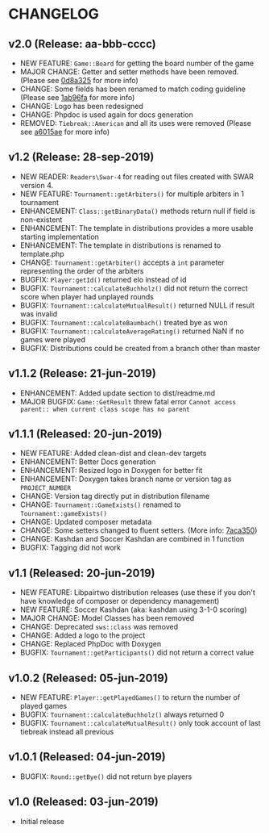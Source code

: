 # CHANGELOG

## v2.0 (Release: aa-bbb-cccc)
* NEW FEATURE: `Game::Board` for getting the board number of the game
* MAJOR CHANGE: Getter and setter methods have been removed. (Please see [0d8a325](https://github.com/JeroenED/libpairtwo/commit/0d8a325eb501b775830f68fa6f600f9f4ca5588c) for more info)
* CHANGE: Some fields has been renamed to match coding guideline (Please see [1ab96fa](https://github.com/JeroenED/libpairtwo/commit/1ab96fa04782c1b0f2b6bb9d1bac8397a74ab38e) for more info)
* CHANGE: Logo has been redesigned
* CHANGE: Phpdoc is used again for docs generation
* REMOVED: `Tiebreak::American` and all its uses were removed (Please see [a6015ae](https://github.com/JeroenED/libpairtwo/commit/a6015ae8169f0973f4937605d0f807aacc233630) for more info)

## v1.2 (Release: 28-sep-2019)
* NEW READER: `Readers\Swar-4` for reading out files created with SWAR version 4.
* NEW FEATURE: `Tournament::getArbiters()` for multiple arbiters in 1 tournament
* ENHANCEMENT: `Class::getBinaryData()` methods return null if field is non-existent
* ENHANCEMENT: The template in distributions provides a more usable starting implementation
* ENHANCEMENT: The template in distributions is renamed to template.php
* CHANGE: `Tournament::getArbiter()` accepts a `int` parameter representing the order of the arbiters
* BUGFIX: `Player:getId()` returned elo instead of id
* BUGFIX: `Tournament::calculateBuchholz()` did not return the correct score when player had unplayed rounds
* BUGFIX: `Tournament::calculateMutualResult()` returned NULL if result was invalid
* BUGFIX: `Tournament::calculateBaumbach()` treated bye as won
* BUGFIX: `Tournament::calculateAverageRating()` returned NaN if no games were played
* BUGFIX: Distributions could be created from a branch other than master

## v1.1.2 (Release: 21-jun-2019)
* ENHANCEMENT: Added update section to dist/readme.md
* MAJOR BUGFIX: `Game::GetResult` threw fatal error `Cannot access parent:: when current class scope has no parent`

## v1.1.1 (Released: 20-jun-2019)
* NEW FEATURE: Added clean-dist and clean-dev targets
* ENHANCEMENT: Better Docs generation
* ENHANCEMENT: Resized logo in Doxygen for better fit
* ENHANCEMENT: Doxygen takes branch name or version tag as `PROJECT_NUMBER`
* CHANGE: Version tag directly put in distribution filename
* CHANGE: `Tournament::GameExists()` renamed to `Tournament::gameExists()`
* CHANGE: Updated composer metadata
* CHANGE: Some setters changed to fluent setters. (More info: [7aca350](https://github.com/JeroenED/libpairtwo/commit/7aca35057c10d2b982f93a698499c0c01df2fdc5))
* CHANGE: Kashdan and Soccer Kashdan are combined in 1 function
* BUGFIX: Tagging did not work

## v1.1 (Released: 20-jun-2019)
* NEW FEATURE: Libpairtwo distribution releases (use these if you don't have knowledge of composer or dependency management)
* NEW FEATURE: Soccer Kashdan (aka: kashdan using 3-1-0 scoring)
* MAJOR CHANGE: Model Classes has been removed
* CHANGE: Deprecated `sws::class` was removed
* CHANGE: Added a logo to the project
* CHANGE: Replaced PhpDoc with Doxygen
* BUGFIX: `Tournament::getParticipants()` did not return a correct value

## v1.0.2 (Released: 05-jun-2019)
* NEW FEATURE: `Player::getPlayedGames()` to return the number of played games
* BUGFIX: `Tournament::calculateBuchholz()` always returned 0
* BUGFIX: `Tournament::calculateMutualResult()` only took account of last tiebreak instead all previous

## v1.0.1 (Released: 04-jun-2019)
* BUGFIX: `Round::getBye()` did not return bye players

## v1.0  (Released: 03-jun-2019)
* Initial release
